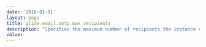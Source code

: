 ```yaml
---
date: '2016-01-01'
layout: page
title: glide.email.smtp.max_recipients
description: "Specifies the maximum number of recipients the instance can list in the To: line for a single email notification. Notifications that would exceed this limit instead create duplicate email notifications addressed to a subset of the recipient list. Each email notification has the same maximum number of recipients. "
value:  
---
```


